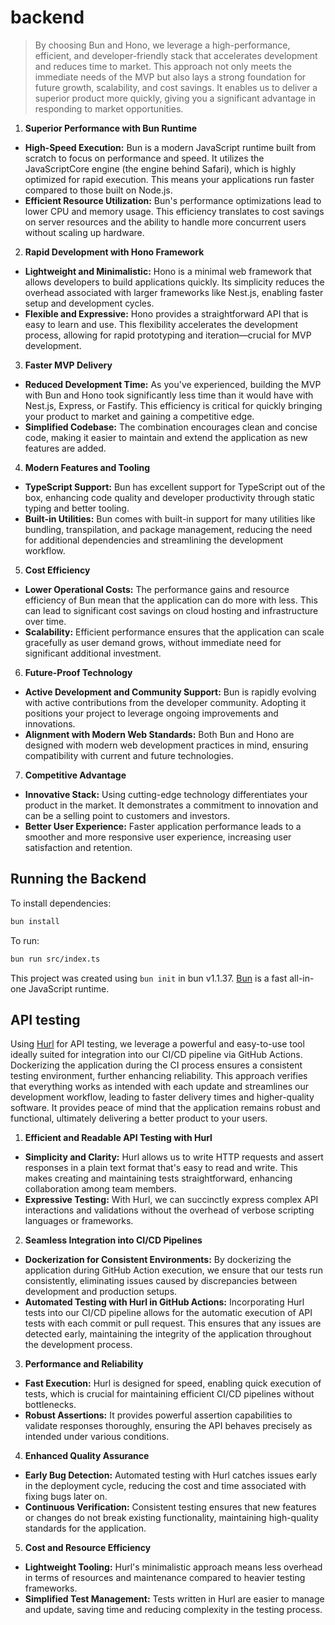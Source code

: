 # backend

> By choosing Bun and Hono, we leverage a high-performance, efficient, and developer-friendly stack that accelerates development and reduces time to market. This approach not only meets the immediate needs of the MVP but also lays a strong foundation for future growth, scalability, and cost savings. It enables us to deliver a superior product more quickly, giving you a significant advantage in responding to market opportunities.

1. **Superior Performance with Bun Runtime**

- **High-Speed Execution:** Bun is a modern JavaScript runtime built from scratch to focus on performance and speed. It utilizes the JavaScriptCore engine (the engine behind Safari), which is highly optimized for rapid execution. This means your applications run faster compared to those built on Node.js.
- **Efficient Resource Utilization:** Bun's performance optimizations lead to lower CPU and memory usage. This efficiency translates to cost savings on server resources and the ability to handle more concurrent users without scaling up hardware.

2. **Rapid Development with Hono Framework**

- **Lightweight and Minimalistic:** Hono is a minimal web framework that allows developers to build applications quickly. Its simplicity reduces the overhead associated with larger frameworks like Nest.js, enabling faster setup and development cycles.
- **Flexible and Expressive:** Hono provides a straightforward API that is easy to learn and use. This flexibility accelerates the development process, allowing for rapid prototyping and iteration—crucial for MVP development.

3. **Faster MVP Delivery**

- **Reduced Development Time:** As you've experienced, building the MVP with Bun and Hono took significantly less time than it would have with Nest.js, Express, or Fastify. This efficiency is critical for quickly bringing your product to market and gaining a competitive edge.
- **Simplified Codebase:** The combination encourages clean and concise code, making it easier to maintain and extend the application as new features are added.

4. **Modern Features and Tooling**

- **TypeScript Support:** Bun has excellent support for TypeScript out of the box, enhancing code quality and developer productivity through static typing and better tooling.
- **Built-in Utilities:** Bun comes with built-in support for many utilities like bundling, transpilation, and package management, reducing the need for additional dependencies and streamlining the development workflow.

5. **Cost Efficiency**

- **Lower Operational Costs:** The performance gains and resource efficiency of Bun mean that the application can do more with less. This can lead to significant cost savings on cloud hosting and infrastructure over time.
- **Scalability:** Efficient performance ensures that the application can scale gracefully as user demand grows, without immediate need for significant additional investment.

6. **Future-Proof Technology**

- **Active Development and Community Support:** Bun is rapidly evolving with active contributions from the developer community. Adopting it positions your project to leverage ongoing improvements and innovations.
- **Alignment with Modern Web Standards:** Both Bun and Hono are designed with modern web development practices in mind, ensuring compatibility with current and future technologies.

7. **Competitive Advantage**

- **Innovative Stack:** Using cutting-edge technology differentiates your product in the market. It demonstrates a commitment to innovation and can be a selling point to customers and investors.
- **Better User Experience:** Faster application performance leads to a smoother and more responsive user experience, increasing user satisfaction and retention.

## Running the Backend

To install dependencies:

```bash
bun install
```

To run:

```bash
bun run src/index.ts
```

This project was created using `bun init` in bun v1.1.37. [Bun](https://bun.sh) is a fast all-in-one JavaScript runtime.

## API testing

Using [Hurl](https://hurl.dev/) for API testing, we leverage a powerful and easy-to-use tool ideally suited for integration into our CI/CD pipeline via GitHub Actions. Dockerizing the application during the CI process ensures a consistent testing environment, further enhancing reliability. This approach verifies that everything works as intended with each update and streamlines our development workflow, leading to faster delivery times and higher-quality software. It provides peace of mind that the application remains robust and functional, ultimately delivering a better product to your users.

1. **Efficient and Readable API Testing with Hurl**

- **Simplicity and Clarity:** Hurl allows us to write HTTP requests and assert responses in a plain text format that's easy to read and write. This makes creating and maintaining tests straightforward, enhancing collaboration among team members.
- **Expressive Testing:** With Hurl, we can succinctly express complex API interactions and validations without the overhead of verbose scripting languages or frameworks.

2. **Seamless Integration into CI/CD Pipelines**

- **Dockerization for Consistent Environments:** By dockerizing the application during GitHub Action execution, we ensure that our tests run consistently, eliminating issues caused by discrepancies between development and production setups.
- **Automated Testing with Hurl in GitHub Actions:** Incorporating Hurl tests into our CI/CD pipeline allows for the automatic execution of API tests with each commit or pull request. This ensures that any issues are detected early, maintaining the integrity of the application throughout the development process.

3. **Performance and Reliability**

- **Fast Execution:** Hurl is designed for speed, enabling quick execution of tests, which is crucial for maintaining efficient CI/CD pipelines without bottlenecks.
- **Robust Assertions:** It provides powerful assertion capabilities to validate responses thoroughly, ensuring the API behaves precisely as intended under various conditions.

4. **Enhanced Quality Assurance**

- **Early Bug Detection:** Automated testing with Hurl catches issues early in the deployment cycle, reducing the cost and time associated with fixing bugs later on.
- **Continuous Verification:** Consistent testing ensures that new features or changes do not break existing functionality, maintaining high-quality standards for the application.

5. **Cost and Resource Efficiency**

- **Lightweight Tooling:** Hurl's minimalistic approach means less overhead in terms of resources and maintenance compared to heavier testing frameworks.
- **Simplified Test Management:** Tests written in Hurl are easier to manage and update, saving time and reducing complexity in the testing process.




